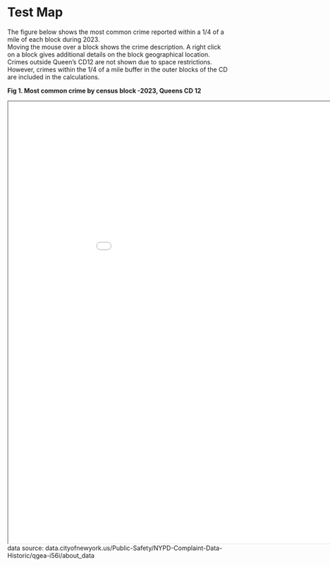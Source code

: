 # Test Map 
The figure below shows the most common crime reported within a 1/4 of a mile of each block during 2023. <br>
Moving the mouse over a block shows the crime description. A right click on a block gives additional details on the block geographical location. <br>
Crimes outside Queen’s CD12 are not shown due to space restrictions. However, crimes within the 1/4 of a mile buffer in the outer blocks of the CD are included in the calculations. <br>

**Fig 1. Most common crime by census block -2023,  Queens CD 12** <br>
<iframe src="test_map3.html" height="1000" width="1000"></iframe> <br>
data source: data.cityofnewyork.us/Public-Safety/NYPD-Complaint-Data-Historic/qgea-i56i/about_data
